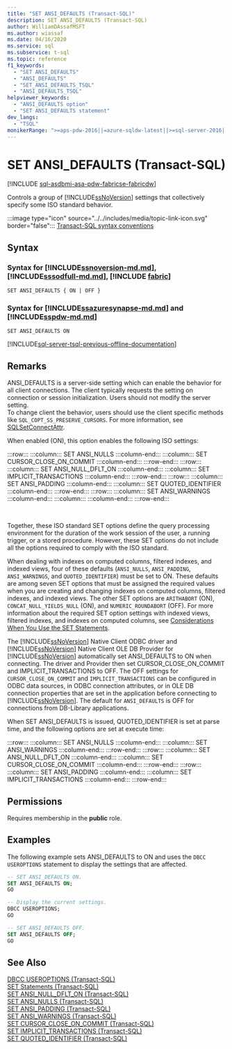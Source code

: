 ```yaml
---
title: "SET ANSI_DEFAULTS (Transact-SQL)"
description: SET ANSI_DEFAULTS (Transact-SQL)
author: WilliamDAssafMSFT
ms.author: wiassaf
ms.date: 04/16/2020
ms.service: sql
ms.subservice: t-sql
ms.topic: reference
f1_keywords:
  - "SET ANSI_DEFAULTS"
  - "ANSI_DEFAULTS"
  - "SET_ANSI_DEFAULTS_TSQL"
  - "ANSI_DEFAULTS_TSQL"
helpviewer_keywords:
  - "ANSI_DEFAULTS option"
  - "SET ANSI_DEFAULTS statement"
dev_langs:
  - "TSQL"
monikerRange: ">=aps-pdw-2016||=azure-sqldw-latest||>=sql-server-2016||>=sql-server-linux-2017||=azuresqldb-mi-current ||=fabric"
---
```

# SET ANSI_DEFAULTS (Transact-SQL)
[!INCLUDE [sql-asdbmi-asa-pdw-fabricse-fabricdw](../../includes/applies-to-version/sql-asdbmi-asa-pdw-fabricse-fabricdw.md)]

  Controls a group of [!INCLUDE[ssNoVersion](../../includes/ssnoversion-md.md)] settings that collectively specify some ISO standard behavior.  
  
 :::image type="icon" source="../../includes/media/topic-link-icon.svg" border="false"::: [Transact-SQL syntax conventions](../../t-sql/language-elements/transact-sql-syntax-conventions-transact-sql.md)  

## Syntax

### Syntax for [!INCLUDE[ssnoversion-md.md](../../includes/ssnoversion-md.md)], [!INCLUDE[sssodfull-md.md](../../includes/sssodfull-md.md)], [!INCLUDE [fabric](../../includes/fabric.md)]
```syntaxsql
SET ANSI_DEFAULTS { ON | OFF }
```

### Syntax for [!INCLUDE[ssazuresynapse-md.md](../../includes/ssazuresynapse-md.md)] and [!INCLUDE[sspdw-md.md](../../includes/sspdw-md.md)]
```syntaxsql
SET ANSI_DEFAULTS ON
```

[!INCLUDE[sql-server-tsql-previous-offline-documentation](../../includes/sql-server-tsql-previous-offline-documentation.md)]

## Remarks
ANSI_DEFAULTS is a server-side setting which can enable the behavior for all client connections. The client typically requests the setting on connection or session initialization. Users should not modify the server setting.   
To change client the behavior, users should use the client specific methods like `SQL_COPT_SS_PRESERVE_CURSORS`. For more information, see  [SQLSetConnectAttr](../../relational-databases/native-client-odbc-api/sqlsetconnectattr.md).
  
When enabled (ON), this option enables the following ISO settings:  
  
:::row:::
    :::column:::
        SET ANSI_NULLS
    :::column-end:::
    :::column:::
        SET CURSOR_CLOSE_ON_COMMIT
    :::column-end:::
:::row-end:::
:::row:::
    :::column:::
        SET ANSI_NULL_DFLT_ON
    :::column-end:::
    :::column:::
        SET IMPLICIT_TRANSACTIONS
    :::column-end:::
:::row-end:::
:::row:::
    :::column:::
        SET ANSI_PADDING
    :::column-end:::
    :::column:::
        SET QUOTED_IDENTIFIER
    :::column-end:::
:::row-end:::
:::row:::
    :::column:::
        SET ANSI_WARNINGS
    :::column-end:::
    :::column:::
    :::column-end:::
:::row-end:::

&nbsp;

Together, these ISO standard SET options define the query processing environment for the duration of the work session of the user, a running trigger, or a stored procedure. However, these SET options do not include all the options required to comply with the ISO standard.  
  
When dealing with indexes on computed columns, filtered indexes, and indexed views, four of these defaults (`ANSI_NULLS`, `ANSI_PADDING`, `ANSI_WARNINGS`, and `QUOTED_IDENTIFIER`) must be set to ON. These defaults are among seven SET options that must be assigned the required values when you are creating and changing indexes on computed columns, filtered indexes, and indexed views. The other SET options are `ARITHABORT` (ON), `CONCAT_NULL_YIELDS_NULL` (ON), and `NUMERIC_ROUNDABORT` (OFF). For more information about the required SET option settings with indexed views, filtered indexes, and indexes on computed columns, see [Considerations When You Use the SET Statements](../../t-sql/statements/set-statements-transact-sql.md#considerations-when-you-use-the-set-statements).  
  
The [!INCLUDE[ssNoVersion](../../includes/ssnoversion-md.md)] Native Client ODBC driver and [!INCLUDE[ssNoVersion](../../includes/ssnoversion-md.md)] Native Client OLE DB Provider for [!INCLUDE[ssNoVersion](../../includes/ssnoversion-md.md)] automatically set ANSI_DEFAULTS to ON when connecting. The driver and Provider then set CURSOR_CLOSE_ON_COMMIT and IMPLICIT_TRANSACTIONS to OFF. The OFF settings for `CURSOR_CLOSE_ON_COMMIT` and `IMPLICIT_TRANSACTIONS` can be configured in ODBC data sources, in ODBC connection attributes, or in OLE DB connection properties that are set in the application before connecting to [!INCLUDE[ssNoVersion](../../includes/ssnoversion-md.md)]. The default for `ANSI_DEFAULTS` is OFF for connections from DB-Library applications.  
  
When SET ANSI_DEFAULTS is issued, QUOTED_IDENTIFIER is set at parse time, and the following options are set at execute time:  
  
:::row:::
    :::column:::
        SET ANSI_NULLS
    :::column-end:::
    :::column:::
        SET ANSI_WARNINGS
    :::column-end:::
:::row-end:::
:::row:::
    :::column:::
        SET ANSI_NULL_DFLT_ON
    :::column-end:::
    :::column:::
        SET CURSOR_CLOSE_ON_COMMIT
    :::column-end:::
:::row-end:::
:::row:::
    :::column:::
        SET ANSI_PADDING
    :::column-end:::
    :::column:::
        SET IMPLICIT_TRANSACTIONS
    :::column-end:::
:::row-end:::

## Permissions  
Requires membership in the **public** role.  
  
## Examples  
The following example sets ANSI_DEFAULTS to ON and uses the `DBCC USEROPTIONS` statement to display the settings that are affected.  
  
```sql  
-- SET ANSI_DEFAULTS ON.  
SET ANSI_DEFAULTS ON;  
GO  

-- Display the current settings.  
DBCC USEROPTIONS;  
GO 

-- SET ANSI_DEFAULTS OFF.  
SET ANSI_DEFAULTS OFF;  
GO  
```  
  
## See Also  
 [DBCC USEROPTIONS &#40;Transact-SQL&#41;](../../t-sql/database-console-commands/dbcc-useroptions-transact-sql.md)   
 [SET Statements &#40;Transact-SQL&#41;](../../t-sql/statements/set-statements-transact-sql.md)   
 [SET ANSI_NULL_DFLT_ON &#40;Transact-SQL&#41;](../../t-sql/statements/set-ansi-null-dflt-on-transact-sql.md)   
 [SET ANSI_NULLS &#40;Transact-SQL&#41;](../../t-sql/statements/set-ansi-nulls-transact-sql.md)   
 [SET ANSI_PADDING &#40;Transact-SQL&#41;](../../t-sql/statements/set-ansi-padding-transact-sql.md)   
 [SET ANSI_WARNINGS &#40;Transact-SQL&#41;](../../t-sql/statements/set-ansi-warnings-transact-sql.md)   
 [SET CURSOR_CLOSE_ON_COMMIT &#40;Transact-SQL&#41;](../../t-sql/statements/set-cursor-close-on-commit-transact-sql.md)   
 [SET IMPLICIT_TRANSACTIONS &#40;Transact-SQL&#41;](../../t-sql/statements/set-implicit-transactions-transact-sql.md)   
 [SET QUOTED_IDENTIFIER &#40;Transact-SQL&#41;](../../t-sql/statements/set-quoted-identifier-transact-sql.md)  
  
  
